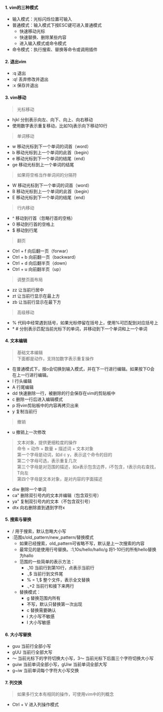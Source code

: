 #### 1. vim的三种模式

* 输入模式：光标闪烁位置可输入
* 普通模式：输入模式下按ESC键可进入普通模式
  * 快速移动光标
  * 快速替换、删除某些内容
  * 进入输入模式或命令模式
* 命令模式：执行搜索、替换等命令或调用插件

#### 2. 退出vim
* :q  退出
* :q! 丢弃修改并退出
* :x  保存并退出

#### 3. vim移动
> 光标移动
* hjkl 分别表示向左、向下、向上、向右移动
* 使用数字表示重复移动，比如10j表示向下移动10行

> 单词移动
* w 移动光标到下一个单词的词首（word）
* b 移动光标到上一个单词的此首（begin）
* e 移动光标到下一个单词的结尾（end）
* ge 移动光标到上一个单词的结尾

> 如果将空格当作单词间的分隔符
* W 移动光标到下一个单词的词首（word）
* B 移动光标到上一个单词的此首（begin）
* E 移动光标到下一个单词的结尾（end）

> 行内移动
* ^ 移动到行首（忽略行首的空格）
* 0 移动到行首的空格上
* $ 移动到行尾

> 翻页
* Ctrl + f 向后翻一页（forwar）
* Ctrl + b 向前翻一页（backward）
* Ctrl + d 向后翻半页（down）
* Ctrl + u 向前翻半页（up）

> 调整页面布局
* zz 让当前行居中
* zt 让当前行显示在最上方
* zb 让当前行显示在最下方

> 高级移动
* % 代码中经常遇到括号，如果光标停留在括号上，使用%可匹配到对应括号上
* \* \# 分别表示匹配当前光标下的单词，并移动到下一个单词和上一个单词
  
#### 4. 文本编辑
> 基础文本编辑  
> 下面都是动作，支持加数字表示重复操作
* 在普通模式下，按o会切换到输入模式，并在下一行进行编辑。如果按下O会在上一行进行编辑。
* I 行头编辑
* A 行尾编辑
* dd 快速删除一行，被删除的行会保存在vim的剪贴板中
* c 删除一行后进入编辑模式
* p 将vim剪贴板中的内容再拷贝出来
* y 复制当前行

> 撤销
* u 撤销上一次修改

> 文本对象，提供更细粒度的操作  
> 命令 = 动作 + 数量 + 描述词 + 文本对象  
> 第一个字母是动词，如d c y，表示这个命令的目的  
> 第二个字母可选，表示重复几次  
> 第三个字母是对范围的描述，如a表示包含边界，i不包含，t表示向右查找，T向左  
> 第四个字母是文本对象，是对内容的字面描述
* diw 删除一个单词
* ca" 删除双引号内的文本并编辑（包含双引号）
* ya" 复制双引号内的文本（不包含双引号）
* dtx 向右删除直到遇到字符x

#### 5. 搜索与替换
* / 用于搜索，默认忽略大小写
* :范围s/old_pattern/new_pattern/替换模式
  * 如果已经搜索，old_pattern可省略不写，默认是上一次搜索的内容
  * 最常见的是使用行号替换。:1,10s/hello/hallo/g 将1-10行的所有hello替换为hallo
  * 范围的一些简单的表示方法：
    * .,10 当前行到第10行，点表示当前行
    * .,$ 当前行到文件尾
    * % = 1,$ 整个文件，表示全文替换
    * .,+2 当前行和接下来两行
  * 替换模式：
    * g 替换范围内所有
    * 不写，默认只替换第一次出现
    * c 替换需要确认
    * i 大小写不敏感
    * I 大小写敏感

#### 6. 大小写替换
* guu 当前行全部小写
* gUU 当前行全部大写
* ～ 当前光标下的字符切换大小写，3～ 当前光标下后面三个字符切换大小写
* guiw 当前单词全部小写，gUiw 当前单词全部大写
* g~iw 当前单词每个字符大小写交换

#### 7. 列交换
> 如果多行文本有相同的操作，可使用vim中的列概念
* Ctrl + V 进入列操作模式

